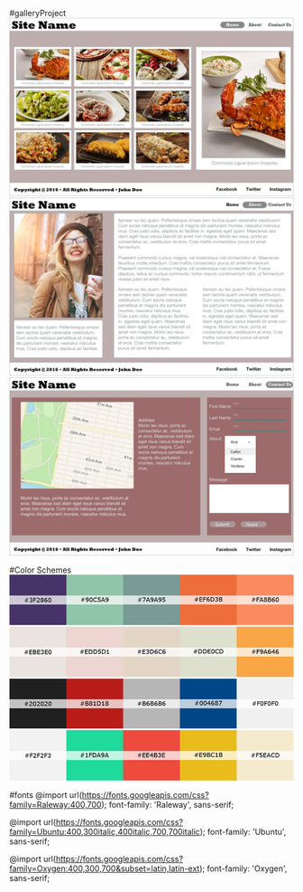 #galleryProject
![Layout](/docs/Index-Gallery.png)
![About](/docs/About.png)
![Contact](/docs/Contact.png)

#Color Schemes
![Pallet1](/docs/1-palette-1.jpg)
![Pallet2](/docs/2-palette-1.jpg)
![Pallet3](/docs/3-palette-1.jpg)
![Pallet4](/docs/4-palette-1.jpg)

#fonts
@import url(https://fonts.googleapis.com/css?family=Raleway:400,700);
font-family: 'Raleway', sans-serif;

@import url(https://fonts.googleapis.com/css?family=Ubuntu:400,300italic,400italic,700,700italic);
font-family: 'Ubuntu', sans-serif;

@import url(https://fonts.googleapis.com/css?family=Oxygen:400,300,700&subset=latin,latin-ext);
font-family: 'Oxygen', sans-serif;
